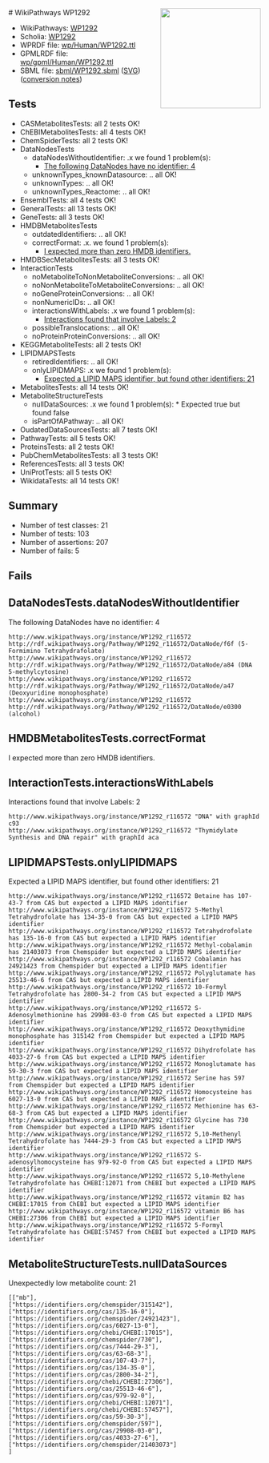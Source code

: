 <img style="float: right; width: 200px" src="../logo.png" />
# WikiPathways WP1292

* WikiPathways: [WP1292](https://identifiers.org/wikipathways:WP1292)
* Scholia: [WP1292](https://scholia.toolforge.org/wikipathways/WP1292)
* WPRDF file: [wp/Human/WP1292.ttl](../wp/Human/WP1292.ttl)
* GPMLRDF file: [wp/gpml/Human/WP1292.ttl](../wp/gpml/Human/WP1292.ttl)
* SBML file: [sbml/WP1292.sbml](../sbml/WP1292.sbml) ([SVG](../sbml/WP1292.svg)) ([conversion notes](../sbml/WP1292.txt))

## Tests
* CASMetabolitesTests: all 2 tests OK!
* ChEBIMetabolitesTests: all 4 tests OK!
* ChemSpiderTests: all 2 tests OK!
* DataNodesTests
    * dataNodesWithoutIdentifier: .x we found 1 problem(s):
        * [The following DataNodes have no identifier: 4](#d2d32fa3)
    * unknownTypes_knownDatasource: .. all OK!
    * unknownTypes: .. all OK!
    * unknownTypes_Reactome: .. all OK!
* EnsemblTests: all 4 tests OK!
* GeneralTests: all 13 tests OK!
* GeneTests: all 3 tests OK!
* HMDBMetabolitesTests
    * outdatedIdentifiers: .. all OK!
    * correctFormat: .x. we found 1 problem(s):
        * [I expected more than zero HMDB identifiers.](#ad154c1e)
* HMDBSecMetabolitesTests: all 3 tests OK!
* InteractionTests
    * noMetaboliteToNonMetaboliteConversions: .. all OK!
    * noNonMetaboliteToMetaboliteConversions: .. all OK!
    * noGeneProteinConversions: .. all OK!
    * nonNumericIDs: .. all OK!
    * interactionsWithLabels: .x we found 1 problem(s):
        * [Interactions found that involve Labels: 2](#630d2679)
    * possibleTranslocations: .. all OK!
    * noProteinProteinConversions: .. all OK!
* KEGGMetaboliteTests: all 2 tests OK!
* LIPIDMAPSTests
    * retiredIdentifiers: .. all OK!
    * onlyLIPIDMAPS: .x we found 1 problem(s):
        * [Expected a LIPID MAPS identifier, but found other identifiers: 21](#d0bfb698)
* MetabolitesTests: all 14 tests OK!
* MetaboliteStructureTests
    * nullDataSources: .x we found 1 problem(s):
            * Expected true but found false
    * isPartOfAPathway: .. all OK!
* OudatedDataSourcesTests: all 7 tests OK!
* PathwayTests: all 5 tests OK!
* ProteinsTests: all 2 tests OK!
* PubChemMetabolitesTests: all 3 tests OK!
* ReferencesTests: all 3 tests OK!
* UniProtTests: all 5 tests OK!
* WikidataTests: all 14 tests OK!


## Summary

* Number of test classes: 21
* Number of tests: 103
* Number of assertions: 207
* Number of fails: 5

## Fails

<a name="d2d32fa3" />

## DataNodesTests.dataNodesWithoutIdentifier

The following DataNodes have no identifier: 4
```
http://www.wikipathways.org/instance/WP1292_r116572 http://rdf.wikipathways.org/Pathway/WP1292_r116572/DataNode/f6f (5-Formimino Tetrahydrafolate)
http://www.wikipathways.org/instance/WP1292_r116572 http://rdf.wikipathways.org/Pathway/WP1292_r116572/DataNode/a84 (DNA 5-methylcytosine)
http://www.wikipathways.org/instance/WP1292_r116572 http://rdf.wikipathways.org/Pathway/WP1292_r116572/DataNode/a47 (Deoxyuridine monophosphate)
http://www.wikipathways.org/instance/WP1292_r116572 http://rdf.wikipathways.org/Pathway/WP1292_r116572/DataNode/e0300 (alcohol)
```

<a name="ad154c1e" />

## HMDBMetabolitesTests.correctFormat

I expected more than zero HMDB identifiers.
<a name="630d2679" />

## InteractionTests.interactionsWithLabels

Interactions found that involve Labels: 2
```
http://www.wikipathways.org/instance/WP1292_r116572 "DNA" with graphId c93
http://www.wikipathways.org/instance/WP1292_r116572 "Thymidylate Synthesis and DNA repair" with graphId aca
```

<a name="d0bfb698" />

## LIPIDMAPSTests.onlyLIPIDMAPS

Expected a LIPID MAPS identifier, but found other identifiers: 21
```
http://www.wikipathways.org/instance/WP1292_r116572 Betaine has 107-43-7 from CAS but expected a LIPID MAPS identifier
http://www.wikipathways.org/instance/WP1292_r116572 5-Methyl Tetrahydrofolate has 134-35-0 from CAS but expected a LIPID MAPS identifier
http://www.wikipathways.org/instance/WP1292_r116572 Tetrahydrofolate has 135-16-0 from CAS but expected a LIPID MAPS identifier
http://www.wikipathways.org/instance/WP1292_r116572 Methyl-cobalamin has 21403073 from Chemspider but expected a LIPID MAPS identifier
http://www.wikipathways.org/instance/WP1292_r116572 Cobalamin has 24921423 from Chemspider but expected a LIPID MAPS identifier
http://www.wikipathways.org/instance/WP1292_r116572 Polyglutamate has 25513-46-6 from CAS but expected a LIPID MAPS identifier
http://www.wikipathways.org/instance/WP1292_r116572 10-Formyl Tetrahydrofolate has 2800-34-2 from CAS but expected a LIPID MAPS identifier
http://www.wikipathways.org/instance/WP1292_r116572 S-Adenosylmethionine has 29908-03-0 from CAS but expected a LIPID MAPS identifier
http://www.wikipathways.org/instance/WP1292_r116572 Deoxythymidine monophosphate has 315142 from Chemspider but expected a LIPID MAPS identifier
http://www.wikipathways.org/instance/WP1292_r116572 Dihydrofolate has 4033-27-6 from CAS but expected a LIPID MAPS identifier
http://www.wikipathways.org/instance/WP1292_r116572 Monoglutamate has 59-30-3 from CAS but expected a LIPID MAPS identifier
http://www.wikipathways.org/instance/WP1292_r116572 Serine has 597 from Chemspider but expected a LIPID MAPS identifier
http://www.wikipathways.org/instance/WP1292_r116572 Homocysteine has 6027-13-0 from CAS but expected a LIPID MAPS identifier
http://www.wikipathways.org/instance/WP1292_r116572 Methionine has 63-68-3 from CAS but expected a LIPID MAPS identifier
http://www.wikipathways.org/instance/WP1292_r116572 Glycine has 730 from Chemspider but expected a LIPID MAPS identifier
http://www.wikipathways.org/instance/WP1292_r116572 5,10-Methenyl Tetrahydrofolate has 7444-29-3 from CAS but expected a LIPID MAPS identifier
http://www.wikipathways.org/instance/WP1292_r116572 S-adenosylhomocysteine has 979-92-0 from CAS but expected a LIPID MAPS identifier
http://www.wikipathways.org/instance/WP1292_r116572 5,10-Methylene Tetrahydrofolate has CHEBI:12071 from ChEBI but expected a LIPID MAPS identifier
http://www.wikipathways.org/instance/WP1292_r116572 vitamin B2 has CHEBI:17015 from ChEBI but expected a LIPID MAPS identifier
http://www.wikipathways.org/instance/WP1292_r116572 vitamin B6 has CHEBI:27306 from ChEBI but expected a LIPID MAPS identifier
http://www.wikipathways.org/instance/WP1292_r116572 5-Formyl Tetrahydrafolate has CHEBI:57457 from ChEBI but expected a LIPID MAPS identifier
```

<a name="919041a9" />

## MetaboliteStructureTests.nullDataSources

Unexpectedly low metabolite count: 21
```
[["mb"],
["https://identifiers.org/chemspider/315142"],
["https://identifiers.org/cas/135-16-0"],
["https://identifiers.org/chemspider/24921423"],
["https://identifiers.org/cas/6027-13-0"],
["https://identifiers.org/chebi/CHEBI:17015"],
["https://identifiers.org/chemspider/730"],
["https://identifiers.org/cas/7444-29-3"],
["https://identifiers.org/cas/63-68-3"],
["https://identifiers.org/cas/107-43-7"],
["https://identifiers.org/cas/134-35-0"],
["https://identifiers.org/cas/2800-34-2"],
["https://identifiers.org/chebi/CHEBI:27306"],
["https://identifiers.org/cas/25513-46-6"],
["https://identifiers.org/cas/979-92-0"],
["https://identifiers.org/chebi/CHEBI:12071"],
["https://identifiers.org/chebi/CHEBI:57457"],
["https://identifiers.org/cas/59-30-3"],
["https://identifiers.org/chemspider/597"],
["https://identifiers.org/cas/29908-03-0"],
["https://identifiers.org/cas/4033-27-6"],
["https://identifiers.org/chemspider/21403073"]
]
```

